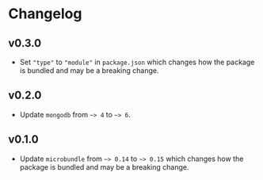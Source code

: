 # Changelog

## v0.3.0

* Set `"type"` to `"module"` in `package.json` which changes how the package is bundled and may be a breaking change.

## v0.2.0

* Update `mongodb` from `~> 4` to `~> 6`.

## v0.1.0

* Update `microbundle` from `~> 0.14` to `~> 0.15` which changes how the package is bundled and may be a breaking change.
